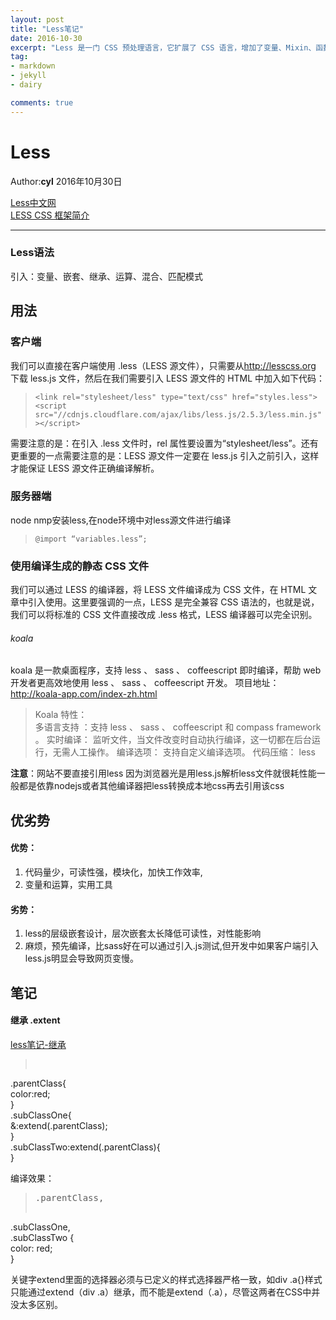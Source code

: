 ```yaml
---
layout: post
title: "Less笔记"
date: 2016-10-30
excerpt: "Less 是一门 CSS 预处理语言，它扩展了 CSS 语言，增加了变量、Mixin、函数等特性，使 CSS 更易维护和扩展。Less 可以运行在 Node 或浏览器端。."
tag:
- markdown 
- jekyll
- dairy

comments: true
---
```


# Less

Author:**cyl**  2016年10月30日

<a href="http://lesscss.org">Less中文网 </a><br/>
<a href="http://www.ibm.com/developerworks/cn/web/1207_zhaoch_lesscss/">LESS CSS 框架简介 </a>
****

### Less语法

引入：变量、嵌套、继承、运算、混合、匹配模式

## 用法

### 客户端

我们可以直接在客户端使用 .less（LESS 源文件），只需要从<a href="http://lesscss.org">http://lesscss.org </a>下载 less.js 文件，然后在我们需要引入 LESS 源文件的 HTML 中加入如下代码：
>`<link rel="stylesheet/less" type="text/css" href="styles.less">`
`<script src="//cdnjs.cloudflare.com/ajax/libs/less.js/2.5.3/less.min.js"></script>`

需要注意的是：在引入 .less 文件时，rel 属性要设置为“stylesheet/less”。还有更重要的一点需要注意的是：LESS 源文件一定要在 less.js 引入之前引入，这样才能保证 LESS 源文件正确编译解析。

### 服务器端

node nmp安装less,在node环境中对less源文件进行编译

>`@import “variables.less”;`

### 使用编译生成的静态 CSS 文件

我们可以通过 LESS 的编译器，将 LESS 文件编译成为 CSS 文件，在 HTML 文章中引入使用。这里要强调的一点，LESS 是完全兼容 CSS 语法的，也就是说，我们可以将标准的 CSS 文件直接改成 .less 格式，LESS 编译器可以完全识别。

###### koala

koala 是一款桌面程序，支持 less 、 sass 、 coffeescript 即时编译，帮助 web 开发者更高效地使用 less 、 sass 、 coffeescript 开发。
项目地址： http://koala-app.com/index-zh.html

> Koala 特性：<br/>
多语言支持 ：支持 less 、 sass 、 coffeescript 和 compass framework 。
实时编译： 监听文件，当文件改变时自动执行编译，这一切都在后台运行，无需人工操作。
编译选项： 支持自定义编译选项。
代码压缩： less


**注意**：网站不要直接引用less   因为浏览器光是用less.js解析less文件就很耗性能一般都是依靠nodejs或者其他编译器把less转换成本地css再去引用该css

## 优劣势
#### 优势：

1. 代码量少，可读性强，模块化，加快工作效率,
2. 变量和运算，实用工具

#### 劣势：

1. less的层级嵌套设计，层次嵌套太长降低可读性，对性能影响
3. 麻烦，预先编译，比sass好在可以通过引入.js测试,但开发中如果客户端引入less.js明显会导致网页变慢。

## 笔记
####  继承 .extent

<a href="http://blog.csdn.net/qq_19865749/article/details/52523178">less笔记-继承</a>
><pre>
.parentClass{  
    color:red;  
}  
.subClassOne{  
    &:extend(.parentClass);  
}  
.subClassTwo:extend(.parentClass){     
}

编译效果：
><pre>
>.parentClass,  
.subClassOne,  
.subClassTwo {  
  color: red;  
} 

关键字extend里面的选择器必须与已定义的样式选择器严格一致，如div .a{}样式只能通过extend（div .a）继承，而不能是extend（.a），尽管这两者在CSS中并没太多区别。
